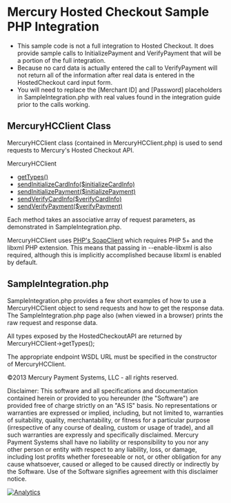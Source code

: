 Mercury Hosted Checkout Sample PHP Integration
==============================================

* This sample code is not a full integration to Hosted Checkout.  It does provide sample calls to InitializePayment and VerifyPayment that will be a portion of the full integration.
* Because no card data is actually entered the call to VerifyPayment will not return all of the information after real data is entered in the HostedCheckout card input form.
* You will need to replace the [Merchant ID] and [Password] placeholders in SampleIntegration.php with real values found in the integration guide prior to the calls working.

## MercuryHCClient Class ##

MercuryHCClient class (contained in MercuryHCClient.php) is used to send requests to Mercury's Hosted Checkout API.

MercuryHCClient
 - [getTypes()](https://hc.mercurydev.net/hcws/HCService.asmx?WSDL)
 - [sendInitializeCardInfo($initializeCardInfo)](https://hc.mercurydev.net/hcws/HCService.asmx?op=InitializeCardInfo)
 - [sendInitializePayment($initializePayment)](https://hc.mercurydev.net/hcws/HCService.asmx?op=InitializePayment)
 - [sendVerifyCardInfo($verifyCardInfo)](https://hc.mercurydev.net/hcws/HCService.asmx?op=VerifyCardInfo)
 - [sendVerifyPayment($verifyPayment)](https://hc.mercurydev.net/hcws/HCService.asmx?op=VerifyPayment)

Each method takes an associative array of request parameters, as demonstrated in SampleIntegration.php.

MercuryHCClient uses [PHP's SoapClient](http://php.net/manual/en/class.soapclient.php) which requires PHP 5+ and the libxml PHP extension. This means that passing in --enable-libxml is also required, although this is implicitly accomplished because libxml is enabled by default.

## SampleIntegration.php ##

SampleIntegration.php provides a few short examples of how to use a MercuryHCClient object to send requests and how to get the response data. The SampleIntegration.php page also (when viewed in a browser) prints the raw request and response data.

All types exposed by the HostedCheckoutAPI are returned by MercuryHCClient->getTypes();

The appropriate endpoint WSDL URL must be specified in the constructor of MercuryHCClient.

©2013 Mercury Payment Systems, LLC - all rights reserved.

Disclaimer:
This software and all specifications and documentation contained herein or provided to you hereunder (the "Software") are provided free of charge strictly on an "AS IS" basis. No representations or warranties are expressed or implied, including, but not limited to, warranties of suitability, quality, merchantability, or fitness for a particular purpose (irrespective of any course of dealing, custom or usage of trade), and all such warranties are expressly and specifically disclaimed. Mercury Payment Systems shall have no liability or responsibility to you nor any other person or entity with respect to any liability, loss, or damage, including lost profits whether foreseeable or not, or other obligation for any cause whatsoever, caused or alleged to be caused directly or indirectly by the Software. Use of the Software signifies agreement with this disclaimer notice.

[![Analytics](https://ga-beacon.appspot.com/UA-1785046-19/HostedCheckoutPHP/readme?pixel)](https://github.com/MercuryPay)
